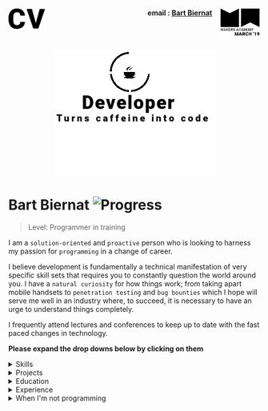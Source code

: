 <h1><a name="cv"><img align="left" src="./Images/cv.png" height="45"></a><a href="https://makers.tech/"><img align="right" src="./Images/makers.png" width="80"/></a></h1>
    
<h4 align="right">email&nbsp;:&nbsp;<a href="mailto:biernat.bart@gmail.com">Bart Biernat</a>&nbsp;&nbsp;&nbsp;&nbsp;&nbsp;</h4>
<br><br>
<p align="center" ><a name="journey"><img src="./Images/logo.png"/></a></p>

# Bart Biernat ![Progress](https://camo.githubusercontent.com/e05533c5c1439f745a4c9a7f11edf976a07ff303/68747470733a2f2f696d672e736869656c64732e696f2f62616467652f7265616479253230666f722d686972652d627269676874677265656e2e737667)  


> Level: Programmer in training

I am a `solution-oriented` and `proactive` person who is looking to harness my passion for `programming` in a change of career.

I believe development is fundamentally a technical manifestation of very specific skill sets that requires you to constantly question the world around you. I have a `natural curiosity` for how things work; from taking apart mobile handsets to `penetration testing` and `bug bounties` which I hope will serve me well in an industry where, to succeed, it is necessary to have an urge to understand things completely.

I frequently attend lectures and conferences to keep up to date with the fast paced changes in technology.

**Please expand the drop downs below by clicking on them**

<details><summary>Skills</summary>
<p>


| ![Github](Images/github1.png)<br>GitHub | ![Ruby](Images/ruby.png)<br>Ruby | ![Javascript](Images/js.png)<br>JavaScript |
| :---: | :---: | :---: |
| A platform used to store code and collaborate interactively with a team. | Ruby is an interpreted, high-level, general-purpose programming language. | JavaScript often abbreviated as JS, is a high-level, interpreted programming language that conforms to the ECMAScript specification. |
| Git command line,<br>Markdown, <br>Repo collaboration,<br>Merge conflicts,<br>Work flows (branching) | Gems,<br>Rails,<br>Sinatra,<br>Rspec,<br>Capybara<br> | Vanilla,<br>React.js,<br>jquery,<br>Node.js |

<br>

| ![Blockchain](Images/bitcoin.png)<br>Blockchain technology | ![sheild](Images/shield.png)<br>Cyber security | ![Leadership](Images/lead.png)<br>Leadership |
| :---: | :---: | :---: |
| A blockchain is a growing list of records, called blocks, which are linked using cryptography. It is considered by many as the future of currency | The protection of computer systems from theft or damage to their hardware, software or electronic data, as well as from disruption or misdirection of the services they provide. | Leadership is both a research area and a practical skill encompassing the ability of an individual or organisation to "lead" or guide other individuals, teams, or entire organisations. |
| Built and utilized multiple <br>mining rigs from scratch,<br> Traded in crypto currency<br>([Cryptopia](https://www.cryptopia.co.nz/), [Binance](https://www.binance.com/en), [Coinbase](https://www.coinbase.com/)),<br> Blockchain Architecture,<br> Data Structures,<br>Cryptography | Pen testing;<br>Metsploit, Nmap, Wireshark, Burpsuite<br>Privacy;<br>Tor, VPNs, Breach Alarm<br>Operating systems;<br>Backtrack, ParrotOS | I successfully helped in the opening<br> of 3 restaurants. Selecting, training<br> and leading the team was integral to the<br> running of the business. 

<br>

</p>
</details>

<details><summary>Projects</summary>
<p>


| Link | Summary | Technologies used | Status |
| :---: | :---: | :---: | :---: |
| [10monkeys](https://github.com/fo0s/10monkeys) | My interpretation of the [Infinite monkey theorem](https://en.wikipedia.org/wiki/Infinite_monkey_theorem). A user loads in a set of words (poem, book, novel, series of books). On completion, the application then starts its cycle by randomly generating a string of letters for possible websites. If a hit is found, all the words are scraped off the site and compared to the inputted list. The cycle continues until every word has been fulfilled. | **Hardware:** [Raspberry pi](https://www.raspberrypi.org/) <br><br> **Software:** Ruby, Google API (database), Sinatra | ![Progress](http://progressed.io/bar/85?title=done) |
| [Acebook :: Roku](https://github.com/fo0s/acebook-roku) | A team project aimed to make a Facebook clone. We wanted to give it a MySpace feel with Facebook's functionality. | Ruby, Rails, CSS, AWS Elastic Beanstalk | ![Progress](http://progressed.io/bar/60?title=done) |
| [ReciPeeps](https://github.com/fo0s/ReciPeeps) |  Makers final project. As a team, we were tasked with making a personal development application. We came up with Recipeeps, a social place where people can post recipes, have them voted up by popularity and eventually build up their own personal cookbook that can be printed and sent as a physical object. | Ruby, Rails, CSS, Heroku, Javascript, Travis | ![Progress](http://progressed.io/bar/95?title=done) |
| [Algorithm Complexity](https://github.com/fo0s/AlgorithmComplexity ) | My personal playground to replicate and understand how methods are build and tweaked to get the best possible result. | Ruby, Google API, [Time complexity theories](https://en.wikipedia.org/wiki/Time_complexity) | Ongoing |

</p>
</details>

<details><summary>Education</summary>
<p>


### Makers Academy (February 2019 - Present)

> Makers Academy is a 12-week computer programming boot camp in London. 
> It was founded by Rob Johnson and Evgeny Shadchnev in December 2012
> and is designed to turn people with no knowledge of web development 
> into job-ready junior developers in 12 weeks.

- Learning to learn fast: Be it with programming languages, methodologies or effective collaborations (TDD/BDD, OOP)
- Problem solving: Individually, as a pair or as a group. Encouraging feedback and sharing learnings
- Agile and XP values, scrum methodology, pair programming. Respecting my pair partners/team mates, having the courage to give feedback. To communicate and keep things simple keeps the team efficient.

- Technologies learnt; 
    -Ruby 
    -Rails 
    -RSpec 
    -Sinatra 
    -Capybara 
    -Selenium 
    -JavaScript 
    -Jasmine 
    -Cypress 
    -PostgreSQL


### edX - Online University level courses (2017 - 2018)

> The Massachusetts Institute of Technology and Harvard University created edX
> in May 2012. edX is a massive open online course (MOOC) provider. It hosts
> online university-level courses in a wide range of disciplines to a
> worldwide student body.

##### MIT - Introduction to Computer Science and Programming using Python
- Simple `algorithms`, `testing` and `debugging`
- Introduction to algorithmic complexity
- `Data structures`

##### RIT - Cyber Security Risk Management
- Information security risk management framework and methodologies
- Identifying and modeling information `security` risks
- Qualitative and quantitative risk assessment methods
- Articulating information security risks as business consequences

##### RIT - Cyber Security Fundamentals
- `Network` and system administration fundamentals
- Information assurance fundamentals such as confidentiality,
  integrity and availability, etc.
- Basic `cryptography` concepts

##### RIT - Network Security
- Examined the various areas of `network security` including
  intrusion detection, evidence collection and defence against
  cyber attacks
- Examined the resources available to both intruders and data
  network administrators to see their effects.

##### RIT - Cyber Security Capstone
- A platform designed to practice and implement lessons learnt
  in the previous Cyber Security courses.

### Udemy - Online courses (2017 - 2018)
> Udemy.com is an online learning platform. It is aimed at professional adults.
> No Udemy courses are currently credentialed for college credit;
> students take courses largely as a means of improving job-related skills.

##### Blockchain Essentials
- Bitcoin concept, Blockchain concept, Mining, Keys,
  Transactions, Cryptography, Digital Signature, Hashing and Encoding

##### The complete ruby on rails developer course
- A full introduction to `Ruby` followed by `Ruby on Rails`

##### The complete javascript course
- `Javascript` fundamentals from `ES5` to `ES7`. Touching on `CSS` and `HTML`

</p>
</details>

<details><summary>Experience</summary>
<p>


#### Cryptocurrency trader

> May, 2017 — Present

Trading between Bitcoin and alternative currencies.

- Built and managed multiple mining rigs.  
- Exploring the potential of Blockchain technology.

#### La Bonne Bouffe

> Nov, 2016 — Apr, 2017

Brought in to assist with new restaurant launch

- Created and costed menus.  
- Established relationships with suppliers  
- Hired & trained staff  
- Responsible for implementing all health and safety standards  
- Set up the POS system, costing and inventory systems.

#### Claire’s Chefs

> Apr, 2014 — Oct, 2016

Specialized in catering for ViP private events and for premium fashion clients.

#### The Savoy Hotel

> Oct, 2011 — Nov, 2013

Worked in private events, ranging from intimate dining to 600+ banquets

- Managed a team of 12 chefs  
- Responsible for creating daily prep schedules  
- Coordinating events with pastry, front of house, HR and hotel management.

</p>
</details>

<details><summary>When I'm not programming</summary>
<p>


I have a fascination with all things fermentation. A plethora of bubbling jars
in my kitchen eventually turn into breads, pickles or wines. When I’m not
playing food scientist or in front of the computer, I’m out running,
skateboarding, climbing or taking something apart to see how it works.

</p>
</details>

<!-- **A web version of this CV can be found** [HERE](https://fo0s.github.io/)
https://en.wikipedia.org/wiki/Time_complexity -->